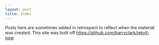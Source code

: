 ```yaml
---
layout: post
title: Index
---
```


Posts here are sometimes added in retrospect to reflect when the material was created.
This site was built off <https://github.com/barryclark/jekyll-now>. 

